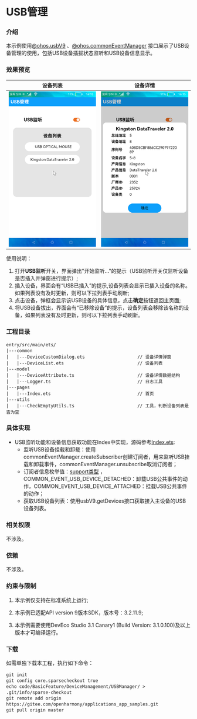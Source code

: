 # USB管理

### 介绍

本示例使用[@ohos.usbV9](https://gitee.com/openharmony/docs/blob/master/zh-cn/application-dev/reference/apis/js-apis-usb-deprecated.md) 、[@ohos.commonEventManager](https://gitee.com/openharmony/docs/blob/master/zh-cn/application-dev/reference/apis/js-apis-commonEventManager.md) 接口展示了USB设备管理的使用，包括USB设备插拔状态监听和USB设备信息显示。

### 效果预览

|设备列表|设备详情|
|---------|----------|
|![](screenshots/device/DeviceList.png)|![](screenshots/device/DeviceInformation.png)|

使用说明：

1. 打开**USB监听**开关，界面弹出"开始监听..."的提示（USB监听开关仅监听设备是否插入并弹窗进行提示）;
2. 插入设备，界面会有“USB已插入”的提示,设备列表会显示已插入设备的名称。如果列表没有及时更新，则可以下拉列表手动刷新;
3. 点击设备，弹框会显示该USB设备的具体信息，点击**确定**按钮返回主页面;
4. 将USB设备拔出，界面会有“已移除设备”的提示，设备列表会移除该名称的设备，如果列表没有及时更新，则可以下拉列表手动刷新。

### 工程目录

```
entry/src/main/ets/
|---common
|   |---DeviceCustomDialog.ets                    // 设备详情弹窗
|   |---DeviceList.ets                            // 设备列表
|---model
|   |---DeviceAttribute.ts                        // 设备详情数据结构
|   |---Logger.ts                                 // 日志工具
|---pages
|   |---Index.ets                                 // 首页
|---utils
|   |---CheckEmptyUtils.ts                        // 工具，判断设备列表是否为空 
```

### 具体实现
+ USB监听功能和设备信息获取功能在Index中实现，源码参考[Index.ets](entry/src/main/ets/pages/Index.ets):
    + 监听USB设备挂载和卸载：使用commonEventManager.createSubscriber创建订阅者，用来监听USB挂载和卸载事件，commonEventManager.unsubscribe取消订阅者；
    + 订阅者信息枚举值：[support类型](https://gitee.com/openharmony/docs/blob/master/zh-cn/application-dev/reference/apis/commonEventManager-definitions.md#common_event_usb_device_detached) ，COMMON_EVENT_USB_DEVICE_DETACHED：卸载USB公共事件的动作，COMMON_EVENT_USB_DEVICE_ATTACHED：挂载USB公共事件的动作；
    + 获取USB设备列表：使用usbV9.getDevices接口获取接入主设备的USB设备列表。

### 相关权限

不涉及。

### 依赖

不涉及。

### 约束与限制

1. 本示例仅支持在标准系统上运行;

2. 本示例已适配API version 9版本SDK，版本号：3.2.11.9;

3. 本示例需要使用DevEco Studio 3.1 Canary1 (Build Version: 3.1.0.100)及以上版本才可编译运行。

### 下载

如需单独下载本工程，执行如下命令：
```
git init
git config core.sparsecheckout true
echo code/BasicFeature/DeviceManagement/USBManager/ > .git/info/sparse-checkout
git remote add origin https://gitee.com/openharmony/applications_app_samples.git
git pull origin master
```

